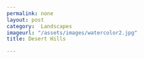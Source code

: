 ```yaml
---
permalink: none
layout: post
category:  Landscapes
imageurl: "/assets/images/watercolor2.jpg"
title: Desert Hills

---
```

